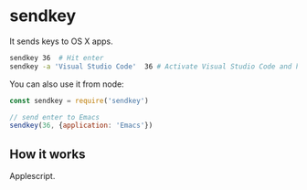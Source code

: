 # sendkey

It sends keys to OS X apps.

```sh
sendkey 36  # Hit enter
sendkey -a 'Visual Studio Code'  36 # Activate Visual Studio Code and hit enter
```

You can also use it from node:

```js
const sendkey = require('sendkey')

// send enter to Emacs
sendkey(36, {application: 'Emacs'})
```

## How it works
Applescript.